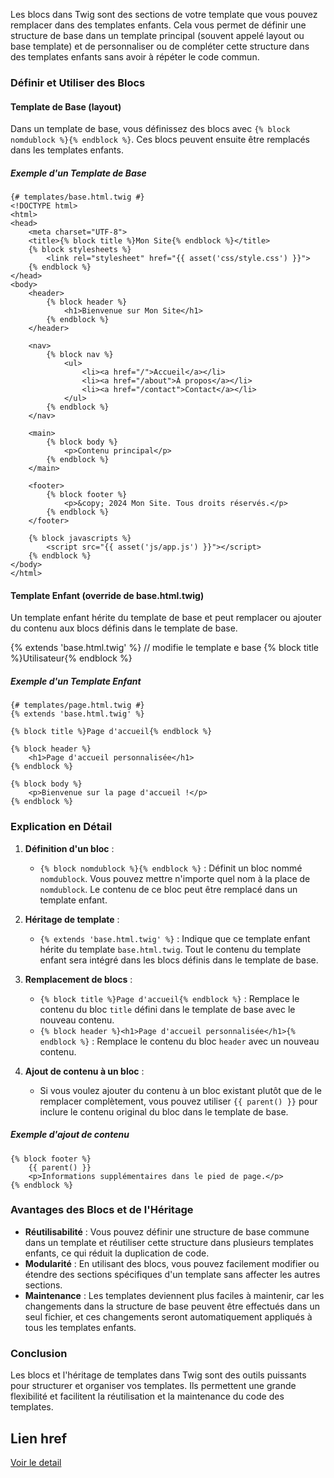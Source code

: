 Les blocs dans Twig sont des sections de votre template que vous pouvez remplacer dans des templates enfants. Cela vous permet de définir une structure de base dans un template principal (souvent appelé layout ou base template) et de personnaliser ou de compléter cette structure dans des templates enfants sans avoir à répéter le code commun.

### Définir et Utiliser des Blocs

#### Template de Base (layout)

Dans un template de base, vous définissez des blocs avec `{% block nomdublock %}{% endblock %}`. Ces blocs peuvent ensuite être remplacés dans les templates enfants.

##### Exemple d'un Template de Base

```twig
{# templates/base.html.twig #}
<!DOCTYPE html>
<html>
<head>
    <meta charset="UTF-8">
    <title>{% block title %}Mon Site{% endblock %}</title>
    {% block stylesheets %}
        <link rel="stylesheet" href="{{ asset('css/style.css') }}">
    {% endblock %}
</head>
<body>
    <header>
        {% block header %}
            <h1>Bienvenue sur Mon Site</h1>
        {% endblock %}
    </header>

    <nav>
        {% block nav %}
            <ul>
                <li><a href="/">Accueil</a></li>
                <li><a href="/about">À propos</a></li>
                <li><a href="/contact">Contact</a></li>
            </ul>
        {% endblock %}
    </nav>

    <main>
        {% block body %}
            <p>Contenu principal</p>
        {% endblock %}
    </main>

    <footer>
        {% block footer %}
            <p>&copy; 2024 Mon Site. Tous droits réservés.</p>
        {% endblock %}
    </footer>

    {% block javascripts %}
        <script src="{{ asset('js/app.js') }}"></script>
    {% endblock %}
</body>
</html>
```

#### Template Enfant (override de base.html.twig)

Un template enfant hérite du template de base et peut remplacer ou ajouter du contenu aux blocs définis dans le template de base.

{% extends 'base.html.twig' %}
// modifie le template e base 
{% block title %}Utilisateur{% endblock %}

##### Exemple d'un Template Enfant

```twig
{# templates/page.html.twig #}
{% extends 'base.html.twig' %}

{% block title %}Page d'accueil{% endblock %}

{% block header %}
    <h1>Page d'accueil personnalisée</h1>
{% endblock %}

{% block body %}
    <p>Bienvenue sur la page d'accueil !</p>
{% endblock %}
```

### Explication en Détail

1. **Définition d'un bloc** :
   - `{% block nomdublock %}{% endblock %}` : Définit un bloc nommé `nomdublock`. Vous pouvez mettre n'importe quel nom à la place de `nomdublock`. Le contenu de ce bloc peut être remplacé dans un template enfant.

2. **Héritage de template** :
   - `{% extends 'base.html.twig' %}` : Indique que ce template enfant hérite du template `base.html.twig`. Tout le contenu du template enfant sera intégré dans les blocs définis dans le template de base.

3. **Remplacement de blocs** :
   - `{% block title %}Page d'accueil{% endblock %}` : Remplace le contenu du bloc `title` défini dans le template de base avec le nouveau contenu.
   - `{% block header %}<h1>Page d'accueil personnalisée</h1>{% endblock %}` : Remplace le contenu du bloc `header` avec un nouveau contenu.

4. **Ajout de contenu à un bloc** :
   - Si vous voulez ajouter du contenu à un bloc existant plutôt que de le remplacer complètement, vous pouvez utiliser `{{ parent() }}` pour inclure le contenu original du bloc dans le template de base.

##### Exemple d'ajout de contenu

```twig
{% block footer %}
    {{ parent() }}
    <p>Informations supplémentaires dans le pied de page.</p>
{% endblock %}
```

### Avantages des Blocs et de l'Héritage

- **Réutilisabilité** : Vous pouvez définir une structure de base commune dans un template et réutiliser cette structure dans plusieurs templates enfants, ce qui réduit la duplication de code.
- **Modularité** : En utilisant des blocs, vous pouvez facilement modifier ou étendre des sections spécifiques d'un template sans affecter les autres sections.
- **Maintenance** : Les templates deviennent plus faciles à maintenir, car les changements dans la structure de base peuvent être effectués dans un seul fichier, et ces changements seront automatiquement appliqués à tous les templates enfants.

### Conclusion

Les blocs et l'héritage de templates dans Twig sont des outils puissants pour structurer et organiser vos templates. Ils permettent une grande flexibilité et facilitent la réutilisation et la maintenance du code des templates.

## Lien href
<a href="{{path('user_userCard', {'id':user.id}) }}">Voir le detail</a>